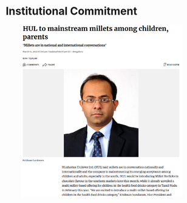 # Institutional Commitment

<figure><img src="../../.gitbook/assets/image (30).png" alt=""><figcaption></figcaption></figure>
